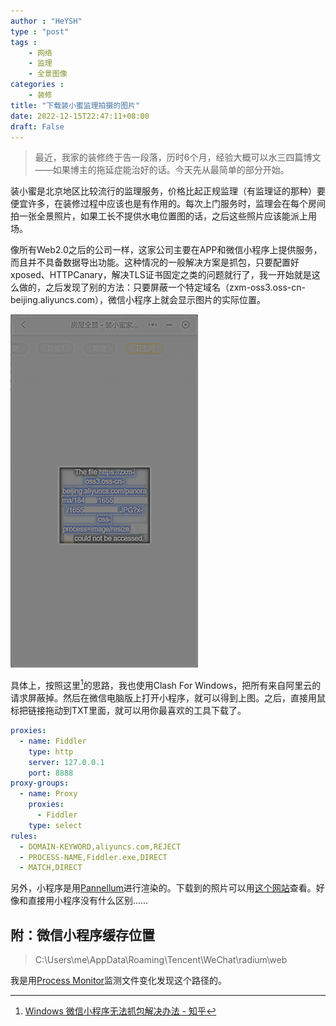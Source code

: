 ```yaml
---
author : "HeYSH"
type : "post"
tags :
    - 网络
    - 监理
    - 全景图像
categories :
    - 装修
title: "下载装小蜜监理拍摄的图片"
date: 2022-12-15T22:47:11+08:00
draft: False 
---
```


> 最近，我家的装修终于告一段落，历时6个月，经验大概可以水三四篇博文——如果博主的拖延症能治好的话。今天先从最简单的部分开始。

装小蜜是北京地区比较流行的监理服务，价格比起正规监理（有监理证的那种）要便宜许多，在装修过程中应该也是有作用的。每次上门服务时，监理会在每个房间拍一张全景照片，如果工长不提供水电位置图的话，之后这些照片应该能派上用场。

像所有Web2.0之后的公司一样，这家公司主要在APP和微信小程序上提供服务，而且并不具备数据导出功能。这种情况的一般解决方案是抓包，只要配置好xposed、HTTPCanary，解决TLS证书固定之类的问题就行了，我一开始就是这么做的，之后发现了别的方法：只要屏蔽一个特定域名（zxm-oss3.oss-cn-beijing.aliyuncs.com），微信小程序上就会显示图片的实际位置。

![图像实际存放地址](url.png)

具体上，按照这里[^1]的思路，我也使用Clash For Windows，把所有来自阿里云的请求屏蔽掉。然后在微信电脑版上打开小程序，就可以得到上图。之后，直接用鼠标把链接拖动到TXT里面，就可以用你最喜欢的工具下载了。

```yaml
proxies:
  - name: Fiddler
    type: http
    server: 127.0.0.1
    port: 8888
proxy-groups:
  - name: Proxy
    proxies:
      - Fiddler
    type: select
rules:
  - DOMAIN-KEYWORD,aliyuncs.com,REJECT
  - PROCESS-NAME,Fiddler.exe,DIRECT
  - MATCH,DIRECT
```

另外，小程序是用[Pannellum](https://pannellum.org/documentation/overview/)进行渲染的。下载到的照片可以用[这个网站](https://renderstuff.com/tools/360-panorama-web-viewer/)查看。好像和直接用小程序没有什么区别……

## 附：微信小程序缓存位置

> C:\Users\me\AppData\Roaming\Tencent\WeChat\radium\web

我是用[Process Monitor](https://learn.microsoft.com/en-us/sysinternals/downloads/procmon)监测文件变化发现这个路径的。

[^1]:[Windows 微信小程序无法抓包解决办法 - 知乎](https://zhuanlan.zhihu.com/p/564786074)